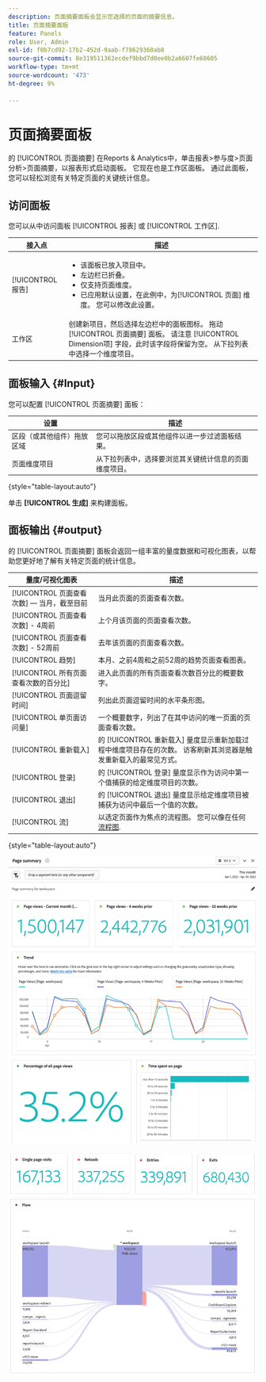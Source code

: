 ```yaml
---
description: 页面摘要面板会显示您选择的页面的摘要信息。
title: 页面摘要面板
feature: Panels
role: User, Admin
exl-id: f0b7cd92-17b2-452d-9aab-f78629360ab8
source-git-commit: 8e319511362ecdef9bbd7d0ee0b2a6607fe68605
workflow-type: tm+mt
source-wordcount: '473'
ht-degree: 9%

---
```


# 页面摘要面板

的 [!UICONTROL 页面摘要] 在Reports &amp; Analytics中，单击报表>参与度>页面分析>页面摘要，以报表形式启动面板。 它现在也是工作区面板。 通过此面板，您可以轻松浏览有关特定页面的关键统计信息。

## 访问面板

您可以从中访问面板 [!UICONTROL 报表] 或 [!UICONTROL 工作区].

| 接入点 | 描述 |
| --- | --- |
| [!UICONTROL 报告] | <ul><li>该面板已放入项目中。</li><li>左边栏已折叠。</li><li>仅支持页面维度。</li><li>已应用默认设置，在此例中，为[!UICONTROL 页面] 维度。 您可以修改此设置。</li></ul> |
| 工作区 | 创建新项目，然后选择左边栏中的面板图标。 拖动 [!UICONTROL 页面摘要] 面板。 请注意 [!UICONTROL Dimension项] 字段，此时该字段将保留为空。 从下拉列表中选择一个维度项目。 |

## 面板输入 {#Input}

您可以配置 [!UICONTROL 页面摘要] 面板：

| 设置 | 描述 |
| --- | --- |
| 区段（或其他组件）拖放区域 | 您可以拖放区段或其他组件以进一步过滤面板结果。 |
| 页面维度项目 | 从下拉列表中，选择要浏览其关键统计信息的页面维度项目。 |

{style=&quot;table-layout:auto&quot;}

单击 **[!UICONTROL 生成]** 来构建面板。

## 面板输出 {#output}

的 [!UICONTROL 页面摘要] 面板会返回一组丰富的量度数据和可视化图表，以帮助您更好地了解有关特定页面的统计信息。

| 量度/可视化图表 | 描述 |
| --- | --- |
| [!UICONTROL 页面查看次数]  — 当月，截至目前 | 当月此页面的页面查看次数。 |
| [!UICONTROL 页面查看次数] - 4周前 | 上个月该页面的页面查看次数。 |
| [!UICONTROL 页面查看次数] - 52周前 | 去年该页面的页面查看次数。 |
| [!UICONTROL 趋势] | 本月、之前4周和之前52周的趋势页面查看图表。 |
| [!UICONTROL 所有页面查看次数的百分比] | 进入此页面的所有页面查看次数百分比的概要数字。 |
| [!UICONTROL 页面逗留时间] | 列出此页面逗留时间的水平条形图。 |
| [!UICONTROL 单页面访问量] | 一个概要数字，列出了在其中访问的唯一页面的页面查看次数。 |
| [!UICONTROL 重新载入] | 的 [!UICONTROL 重新载入] 量度显示重新加载过程中维度项目存在的次数。 访客刷新其浏览器是触发重新载入的最常见方式。 |
| [!UICONTROL 登录] | 的 [!UICONTROL 登录] 量度显示作为访问中第一个值捕获的给定维度项目的次数。 |
| [!UICONTROL 退出] | 的 [!UICONTROL 退出] 量度显示给定维度项目被捕获为访问中最后一个值的次数。 |
| [!UICONTROL 流] | 以选定页面作为焦点的流程图。 您可以像在任何 [流程图](/help/analyze/analysis-workspace/visualizations/c-flow/creating-flow-report.md). |

{style=&quot;table-layout:auto&quot;}

![页面摘要面板](assets/page-sum1.png)

![量度和流量](assets/page-sum2.png)
